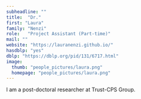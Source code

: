 ```yaml
---
subheadline: ""
title:  "Dr."
first: "Laura"
family: "Nenzi"
role:   "Project Assistant (Part-time)"
mail: ""
website: "https://lauranenzi.github.io/"
hasdblp: "yes"
dblp: "https://dblp.org/pid/131/6717.html"
image:
  thumb: "people_pictures/laura.png"
  homepage: "people_pictures/laura.png"
---
```


<!--more-->

I am a post-doctoral researcher at Trust-CPS Group.
